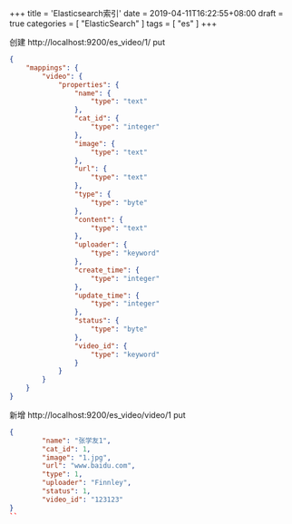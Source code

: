 +++
title = 'Elasticsearch索引'
date = 2019-04-11T16:22:55+08:00
draft = true
categories = [ "ElasticSearch" ]
tags = [ "es" ]
+++

创建
http://localhost:9200/es_video/1/
put

``` json
{
    "mappings": {
        "video": {
            "properties": { 
                "name": {
                    "type": "text"
                },
                "cat_id": {
                    "type": "integer"
                },
                "image": {
                    "type": "text"
                },
                "url": {
                    "type": "text"
                },
                "type": {
                    "type": "byte"
                },
                "content": {
                    "type": "text"
                },
                "uploader": {
                    "type": "keyword"
                },
                "create_time": {
                    "type": "integer"
                },
                "update_time": {
                    "type": "integer"
                },
                "status": {
                    "type": "byte"
                },
                "video_id": {
                    "type": "keyword"
                }
            }
        }
    }
}
```


新增
http://localhost:9200/es_video/video/1
put

``` json
{
        "name": "张学友1",
        "cat_id": 1,
        "image": "1.jpg",
        "url": "www.baidu.com",
        "type": 1,
        "uploader": "Finnley",
        "status": 1,
        "video_id": "123123"
}
``